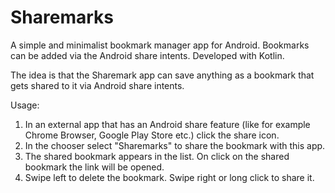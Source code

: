 # Sharemarks
A simple and minimalist bookmark manager app for Android. Bookmarks can be added via the Android share intents. Developed with Kotlin.


The idea is that the Sharemark app can save anything as a bookmark that gets shared to it via Android share intents.

Usage: 
1. In an external app that has an Android share feature (like for example Chrome Browser, Google Play Store etc.) click the share icon.
2. In the chooser select "Sharemarks" to share the bookmark with this app.
3. The shared bookmark appears in the list. On click on the shared bookmark the link will be opened.
4. Swipe left to delete the bookmark. Swipe right or long click to share it.
